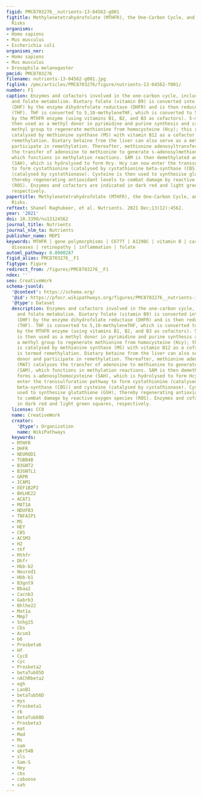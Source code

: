 ```yaml
---
figid: PMC8703276__nutrients-13-04562-g001
figtitle: Methylenetetrahydrofolate (MTHFR), the One-Carbon Cycle, and Cardiovascular
  Risks
organisms:
- Homo sapiens
- Mus musculus
- Escherichia coli
organisms_ner:
- Homo sapiens
- Mus musculus
- Drosophila melanogaster
pmcid: PMC8703276
filename: nutrients-13-04562-g001.jpg
figlink: /pmc/articles/PMC8703276/figure/nutrients-13-04562-f001/
number: F1
caption: Enzymes and cofactors involved in the one-carbon cycle, including methionine
  and folate metabolism. Dietary folate (vitamin B9) is converted into dihydrofolate
  (DHF) by the enzyme dihydrofolate reductase (DHFR) and is then reduced to tetrahydrofolate
  (THF). THF is converted to 5,10-methyleneTHF, which is converted to 5-methylTHF
  by the MTHFR enzyme (using vitamins B1, B2, and B3 as cofactors). 5-methylTHF is
  then used as a methyl donor in pyrimidine and purine synthesis and can donate a
  methyl group to regenerate methionine from homocysteine (Hcy); this reaction is
  catalysed by methionine synthase (MS) with vitamin B12 as a cofactor. This is termed
  remethylation. Dietary betaine from the liver can also serve as a methyl donor and
  participate in remethylation. Thereafter, methionine adenosyltransferase (MAT) catalyses
  the transfer of adenosine to methionine to generate s-adenosylmethionine (SAM),
  which functions in methylation reactions. SAM is then demethylated and forms s-adenosylhomocysteine
  (SAH), which is hydrolysed to form Hcy. Hcy can now enter the transsulfuration pathway
  to form cystathionine (catalysed by cystathionine beta-synthase (CBS)) and cysteine
  (catalysed by cystathionase). Cysteine is then used to synthesise glutathione (GSH),
  thereby regenerating antioxidant levels to combat damage by reactive oxygen species
  (ROS). Enzymes and cofactors are indicated in dark red and light green squares,
  respectively.
papertitle: Methylenetetrahydrofolate (MTHFR), the One-Carbon Cycle, and Cardiovascular
  Risks.
reftext: Shanel Raghubeer, et al. Nutrients. 2021 Dec;13(12):4562.
year: '2021'
doi: 10.3390/nu13124562
journal_title: Nutrients
journal_nlm_ta: Nutrients
publisher_name: MDPI
keywords: MTHFR | gene polymorphisms | C677T | A1298C | vitamin B | cardiovascular
  diseases | retinopathy | inflammation | folate
automl_pathway: 0.8900287
figid_alias: PMC8703276__F1
figtype: Figure
redirect_from: /figures/PMC8703276__F1
ndex: ''
seo: CreativeWork
schema-jsonld:
  '@context': https://schema.org/
  '@id': https://pfocr.wikipathways.org/figures/PMC8703276__nutrients-13-04562-g001.html
  '@type': Dataset
  description: Enzymes and cofactors involved in the one-carbon cycle, including methionine
    and folate metabolism. Dietary folate (vitamin B9) is converted into dihydrofolate
    (DHF) by the enzyme dihydrofolate reductase (DHFR) and is then reduced to tetrahydrofolate
    (THF). THF is converted to 5,10-methyleneTHF, which is converted to 5-methylTHF
    by the MTHFR enzyme (using vitamins B1, B2, and B3 as cofactors). 5-methylTHF
    is then used as a methyl donor in pyrimidine and purine synthesis and can donate
    a methyl group to regenerate methionine from homocysteine (Hcy); this reaction
    is catalysed by methionine synthase (MS) with vitamin B12 as a cofactor. This
    is termed remethylation. Dietary betaine from the liver can also serve as a methyl
    donor and participate in remethylation. Thereafter, methionine adenosyltransferase
    (MAT) catalyses the transfer of adenosine to methionine to generate s-adenosylmethionine
    (SAM), which functions in methylation reactions. SAM is then demethylated and
    forms s-adenosylhomocysteine (SAH), which is hydrolysed to form Hcy. Hcy can now
    enter the transsulfuration pathway to form cystathionine (catalysed by cystathionine
    beta-synthase (CBS)) and cysteine (catalysed by cystathionase). Cysteine is then
    used to synthesise glutathione (GSH), thereby regenerating antioxidant levels
    to combat damage by reactive oxygen species (ROS). Enzymes and cofactors are indicated
    in dark red and light green squares, respectively.
  license: CC0
  name: CreativeWork
  creator:
    '@type': Organization
    name: WikiPathways
  keywords:
  - MTHFR
  - DHFR
  - NEUROD1
  - TUBB4B
  - B3GNT2
  - B3GNTL1
  - GRPR
  - ICAM1
  - EEF1B2P2
  - BHLHE22
  - ACAT1
  - MAT1A
  - NDUFB3
  - TNFAIP1
  - MS
  - HEY
  - CBS
  - ACSM3
  - H2
  - thf
  - Mthfr
  - Dhfr
  - Hbb-b2
  - Neurod1
  - Hbb-b1
  - B3gnt9
  - Bbaa2
  - Cacnb3
  - Gabrb3
  - Bhlhe22
  - Mat1a
  - Mmp7
  - Snhg15
  - Cbs
  - Acsm3
  - b6
  - Prosbeta6
  - Hf
  - CycE
  - cyc
  - Prosbeta2
  - betaTub85D
  - nAChRbeta2
  - egh
  - LanB1
  - betaTub56D
  - mys
  - Prosbeta1
  - rb
  - betaTub60D
  - Prosbeta3
  - mat
  - Mad
  - Ms
  - sam
  - qkr54B
  - sls
  - Sam-S
  - Hey
  - cbs
  - caboose
  - sah
---
```

